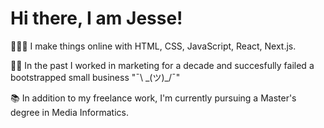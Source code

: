 # Hi there, I am Jesse!

🧑🏾‍💻 I make things online with HTML, CSS, JavaScript, React, Next.js.

🤹🏾 In the past I worked in marketing for a decade and succesfully failed a bootstrapped small business "¯\ \_(ツ)_/¯"

📚 In addition to my freelance work, I'm currently pursuing a Master's degree in Media Informatics.
